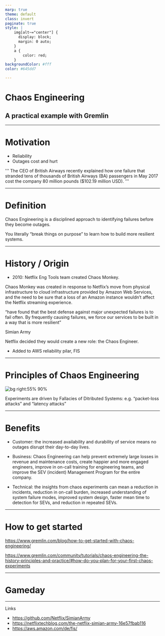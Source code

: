 ```yaml
---
marp: true
theme: default
class: invert
paginate: true
style: |
    img[alt~="center"] {
      display: block;
      margin: 0 auto;
    }
    a {
        color: red;
    }
backgroundColor: #fff
color: #645dd7

---
```

<!-- _class: lead invert -->
# Chaos Engineering
## A practical example with Gremlin

--- 

# Motivation

- Reliability
- Outages cost and hurt

'''
The CEO of British Airways recently explained how one failure that stranded tens of thousands of British Airways (BA) passengers in May 2017 cost the company 80 million pounds ($102.19 million USD).
'''

---

# Definition

Chaos Engineering is a disciplined approach to identifying failures before they become outages.

You literally “break things on purpose” to learn how to build more resilient systems.

---

# History / Origin

- 2010: Netflix Eng Tools team created Chaos Monkey.

Chaos Monkey was created in response to Netflix’s move from physical infrastructure to cloud infrastructure provided by Amazon Web Services, and the need to be sure that a loss of an Amazon instance wouldn’t affect the Netflix streaming experience.

“have found that the best defense against major unexpected failures is to fail often. By frequently causing failures, we force our services to be built in a way that is more resilient”

Simian Army

Netflix decided they would create a new role: the Chaos Engineer.

- Added to AWS reliability pilar, FIS



---

# Principles of Chaos Engineering

![bg right:55% 90%](https://res.cloudinary.com/gremlin/image/upload/t_default,f_auto/principles_of_Chaos_Engineering.png)



Experiments are driven by Fallacies of Ditributed Systems:
e.g. “packet-loss attacks” and “latency attacks”


---

# Benefits


- Customer: the increased availability and durability of service means no outages disrupt their day-to-day lives.

- Business: Chaos Engineering can help prevent extremely large losses in revenue and maintenance costs, create happier and more engaged engineers, improve in on-call training for engineering teams, and improve the SEV (incident) Management Program for the entire company.
- Technical: the insights from chaos experiments can mean a reduction in incidents, reduction in on-call burden, increased understanding of system failure modes, improved system design, faster mean time to detection for SEVs, and reduction in repeated SEVs.

---
# How to get started

https://www.gremlin.com/blog/how-to-get-started-with-chaos-engineering/

https://www.gremlin.com/community/tutorials/chaos-engineering-the-history-principles-and-practice/#how-do-you-plan-for-your-first-chaos-experiments

---
# Gameday

---

Links
- https://github.com/Netflix/SimianArmy
- https://netflixtechblog.com/the-netflix-simian-army-16e57fbab116
- https://aws.amazon.com/de/fis/